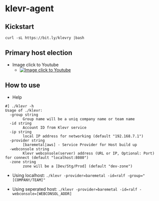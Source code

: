 # klevr-agent
## Kickstart
```
curl -sL https://bit.ly/klevry |bash
```
## Primary host election
* Image click to Youtube
   * [![Image click to Youtube](https://github.com/ralfyang/klevr/blob/master/src/primary_election_s.png)](https://youtu.be/6-fV-ubTwXw)

## How to use
* Help
```
#] ./klevr -h
Usage of ./klevr:
  -group string
    	Group name will be a uniq company name or team name
  -id string
    	Account ID from Klevr service
  -ip string
    	local IP address for networking (default "192.168.7.1")
  -provider string
    	[baremetal|aws] - Service Provider for Host build up
  -webconsole string
    	Klevr webconsole(server) address (URL or IP, Optional: Port) for connect (default "localhost:8080")
  -zone string
    	zone will be a [Dev/Stg/Prod] (default "dev-zone")
```

 * Using localhost: `./klevr -provider=baremetal -id=ralf -group="[COMPANY/TEAM]"`

 * Using seperated host:  `./klevr -provider=baremetal -id=ralf -webconsole=[WEBCONSOL_ADDR] `
